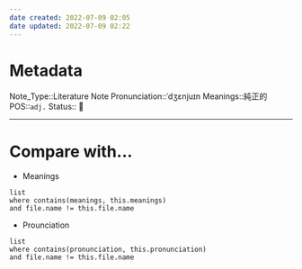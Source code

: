 ```yaml
---
date created: 2022-07-09 02:05
date updated: 2022-07-09 02:22
---
```


# Metadata

Note_Type::Literature Note
Pronunciation::ˈdʒɛnjuɪn
Meanings::純正的
POS::`adj.`
Status:: 👶

---

# Compare with...

- Meanings

```dataview
list
where contains(meanings, this.meanings)
and file.name != this.file.name
```

- Prounciation

```dataview
list
where contains(pronunciation, this.pronunciation)
and file.name != this.file.name
```
